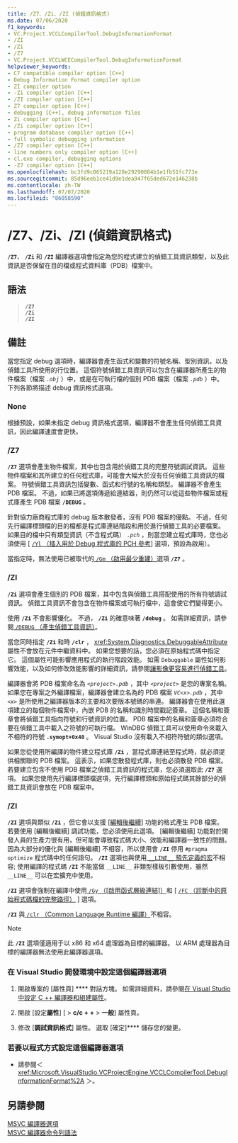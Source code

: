 ```yaml
---
title: /Z7、/Zi、/ZI (偵錯資訊格式)
ms.date: 07/06/2020
f1_keywords:
- VC.Project.VCCLCompilerTool.DebugInformationFormat
- /ZI
- /Zi
- /Z7
- VC.Project.VCCLWCECompilerTool.DebugInformationFormat
helpviewer_keywords:
- C7 compatible compiler option [C++]
- Debug Information Format compiler option
- ZI compiler option
- -Zi compiler option [C++]
- /ZI compiler option [C++]
- Z7 compiler option [C++]
- debugging [C++], debug information files
- Zi compiler option [C++]
- /Zi compiler option [C++]
- program database compiler option [C++]
- full symbolic debugging information
- /Z7 compiler option [C++]
- line numbers only compiler option [C++]
- cl.exe compiler, debugging options
- -Z7 compiler option [C++]
ms.openlocfilehash: bc3fd9c065219a128e29290084b1e1fb51fc773e
ms.sourcegitcommit: 85d96eeb1ce41d9e1dea947f65ded672e146238b
ms.contentlocale: zh-TW
ms.lasthandoff: 07/07/2020
ms.locfileid: "86058590"
---
```

# <a name="z7-zi-zi-debug-information-format"></a>/Z7、/Zi、/ZI (偵錯資訊格式)

**`/Z7`**、 **`/Zi`** 和 **`/ZI`** 編譯器選項會指定為您的程式建立的偵錯工具資訊類型，以及此資訊是否保留在目的檔或程式資料庫（PDB）檔案中。

## <a name="syntax"></a>語法

> **`/Z7`**\
> **`/Zi`**\
> **`/ZI`**

## <a name="remarks"></a>備註

當您指定 debug 選項時，編譯器會產生函式和變數的符號名稱、型別資訊，以及偵錯工具所使用的行位置。 這個符號偵錯工具資訊可以包含在編譯器所產生的物件檔案（檔案 *`.obj`* ）中，或是在可執行檔的個別 PDB 檔案（檔案 *`.pdb`* ）中。 下列各節將描述 debug 資訊格式選項。

### <a name="none"></a>None

根據預設，如果未指定 debug 資訊格式選項，編譯器不會產生任何偵錯工具資訊，因此編譯速度會更快。

### <a name="z7"></a>/Z7

**`/Z7`** 選項會產生物件檔案，其中也包含用於偵錯工具的完整符號調試資訊。 這些物件檔案和其所建立的任何程式庫，可能會大幅大於沒有任何偵錯工具資訊的檔案。 符號偵錯工具資訊包括變數、函式和行號的名稱和類型。 編譯器不會產生 PDB 檔案。 不過，如果已將選項傳遞給連結器，則仍然可以從這些物件檔案或程式庫產生 PDB 檔案 **`/DEBUG`** 。

針對協力廠商程式庫的 debug 版本散發者，沒有 PDB 檔案的優點。 不過，任何先行編譯標頭檔的目的檔都是程式庫連結階段和用於進行偵錯工具的必要檔案。 如果目的檔中只有類型資訊（不含程式碼） *`.pch`* ，則當您建立程式庫時，您也必須使用 [ [ `/Yl` （插入用於 Debug 程式庫的 PCH 參考](yl-inject-pch-reference-for-debug-library.md)] 選項，預設為啟用）。

當指定時，無法使用已被取代的[ `/Gm` （啟用最少重建）](gm-enable-minimal-rebuild.md)選項 **`/Z7`** 。

### <a name="zi"></a>/ZI

**`/Zi`** 選項會產生個別的 PDB 檔案，其中包含與偵錯工具搭配使用的所有符號調試資訊。 偵錯工具資訊不會包含在物件檔案或可執行檔中，這會使它們變得更小。

使用 **`/Zi`** 不會影響優化。 不過， **`/Zi`** 的確意味著 **`/debug`** 。 如需詳細資訊，請參閱[ `/DEBUG` （產生偵錯工具資訊）](debug-generate-debug-info.md)。

當您同時指定 **`/Zi`** 和時 **`/clr`** ， <xref:System.Diagnostics.DebuggableAttribute> 屬性不會放在元件中繼資料中。 如果您想要的話，您必須在原始程式碼中指定它。 這個屬性可能影響應用程式的執行階段效能。 如需 `Debuggable` 屬性如何影響效能，以及如何修改效能影響的詳細資訊，請參閱[讓影像更容易進行偵錯工具](/dotnet/framework/debug-trace-profile/making-an-image-easier-to-debug)。

編譯器會將 PDB 檔案命名為 *`<project>.pdb`* ，其中 *`<project>`* 是您的專案名稱。 如果您在專案之外編譯檔案，編譯器會建立名為的 PDB 檔案 *`VC<x>.pdb`* ，其中 *`<x>`* 是所使用之編譯器版本的主要和次要版本號碼的串連。 編譯器會在使用此選項建立的每個物件檔案中，內嵌 PDB 的名稱和識別時間戳記簽章。 這個名稱和簽章會將偵錯工具指向符號和行號資訊的位置。 PDB 檔案中的名稱和簽章必須符合要在偵錯工具中載入之符號的可執行檔。 WinDBG 偵錯工具可以使用命令來載入不相符的符號 **`.symopt+0x40`** 。 Visual Studio 沒有載入不相符符號的類似選項。

如果您從使用所編譯的物件建立程式庫 **`/Zi`** ，當程式庫連結至程式時，就必須提供相關聯的 PDB 檔案。 這表示，如果您散發程式庫，則也必須散發 PDB 檔案。 若要建立包含不使用 PDB 檔案之偵錯工具資訊的程式庫，您必須選取此 **`/Z7`** 選項。 如果您使用先行編譯標頭檔選項，先行編譯標頭和原始程式碼其餘部分的偵錯工具資訊會放在 PDB 檔案中。

### <a name="zi"></a>/ZI

**`/ZI`** 選項與類似 **`/Zi`** ，但它會以支援 [[編輯後繼續](/visualstudio/debugger/edit-and-continue-visual-cpp)] 功能的格式產生 PDB 檔案。 若要使用 [編輯後繼續] 調試功能，您必須使用此選項。 [編輯後繼續] 功能對於開發人員的生產力很有用，但可能會導致程式碼大小、效能和編譯器一致性的問題。 因為大部分的優化與 [編輯後繼續] 不相容，所以使用會 **`/ZI`** 停用 `#pragma optimize` 程式碼中的任何語句。 **`/ZI`** 選項也與使用[ `__LINE__` 預先定義的宏](../../preprocessor/predefined-macros.md)不相容; 使用編譯的程式碼 **`/ZI`** 不能當做 `__LINE__` 非類型樣板引數使用，雖然 `__LINE__` 可以在宏擴充中使用。

**`/ZI`** 選項會強制在編譯中使用[ `/Gy` （[啟用函式層級連結]）](gy-enable-function-level-linking.md)和 [ [ `/FC` （診斷中的原始程式碼檔的完整路徑）](fc-full-path-of-source-code-file-in-diagnostics.md) ] 選項。

**`/ZI`** 與[ `/clr` （Common Language Runtime 編譯）](clr-common-language-runtime-compilation.md)不相容。

> [!NOTE]
> 此 **`/ZI`** 選項僅適用于以 x86 和 x64 處理器為目標的編譯器。 以 ARM 處理器為目標的編譯器無法使用此編譯器選項。

### <a name="to-set-this-compiler-option-in-the-visual-studio-development-environment"></a>在 Visual Studio 開發環境中設定這個編譯器選項

1. 開啟專案的 [屬性頁] **** 對話方塊。 如需詳細資料，請參閱[在 Visual Studio 中設定 C ++ 編譯器和組建屬性](../working-with-project-properties.md)。

1. 開啟 [設定**屬性**] [  >  **c/c + +**  >  **一般**] 屬性頁。

1. 修改 [**調試資訊格式**] 屬性。 選取 [確定]**** 儲存您的變更。

### <a name="to-set-this-compiler-option-programmatically"></a>若要以程式方式設定這個編譯器選項

- 請參閱＜ <xref:Microsoft.VisualStudio.VCProjectEngine.VCCLCompilerTool.DebugInformationFormat%2A> ＞。

## <a name="see-also"></a>另請參閱

[MSVC 編譯器選項](compiler-options.md)<br/>
[MSVC 編譯器命令列語法](compiler-command-line-syntax.md)
